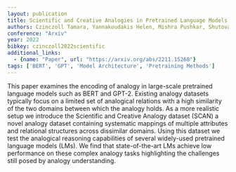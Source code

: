 ```yaml
---
layout: publication
title: Scientific and Creative Analogies in Pretrained Language Models
authors: Czinczoll Tamara, Yannakoudakis Helen, Mishra Pushkar, Shutova Ekaterina
conference: "Arxiv"
year: 2022
bibkey: czinczoll2022scientific
additional_links:
  - {name: "Paper", url: "https://arxiv.org/abs/2211.15268"}
tags: ['BERT', 'GPT', 'Model Architecture', 'Pretraining Methods']
---
```

This paper examines the encoding of analogy in large-scale pretrained language models such as BERT and GPT-2. Existing analogy datasets typically focus on a limited set of analogical relations with a high similarity of the two domains between which the analogy holds. As a more realistic setup we introduce the Scientific and Creative Analogy dataset (SCAN) a novel analogy dataset containing systematic mappings of multiple attributes and relational structures across dissimilar domains. Using this dataset we test the analogical reasoning capabilities of several widely-used pretrained language models (LMs). We find that state-of-the-art LMs achieve low performance on these complex analogy tasks highlighting the challenges still posed by analogy understanding.
